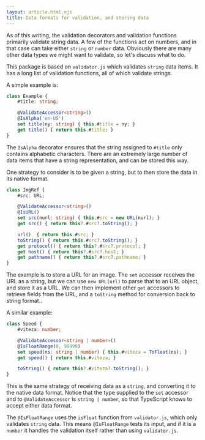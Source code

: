 ```yaml
---
layout: article.html.ejs
title: Data formats for validation, and storing data
---
```


As of this writing, the validation decorators and validation functions primarily validate string data.  A few of the functions act on numbers, and in that case can take either `string` or `number` data.  Obviously there are many other data types we might want to validate, so let's discuss what to do.

This package is based on `validator.js` which validates `string` data items.  It has a long list of validation functions, all of which validate strings.

A simple example is:

```ts
class Example {
    #title: string;

    @ValidateAccessor<string>()
    @IsAlpha('en-US')
    set title(ny: string) { this.#title = ny; }
    get title() { return this.#title; }
}
```

The `IsAlpha` decorator ensures that the string assigned to `#title` only contains alphabetic characters.  There are an extremely large number of data items that have a string representation, and can be stored this way.

One strategy to consider is to be given a string, but to then store the data in its native format.

```ts
class ImgRef {
    #src: URL;

    @ValidateAccessor<string>()
    @IsURL()
    set src(nurl: string) { this.#src = new URL(nurl); }
    get src() { return this?.#src?.toString(); }

    url()  { return this.#src; }
    toString() { return this.#src?.toString(); }
    get protocol() { return this?.#src?.protocol; }
    get host() { return this?.#src?.host; }
    get pathname() { return this?.#src?.pathname; }
}
```

The example is to store a URL for an image.  The `set` accessor receives the URL as a string, but we can use `new URL(url)` to parse that to an URL object, and store it as a URL.  We can then implement other `get` accessors to retrieve fields from the URL, and a `toString` method for conversion back to string format..

A similar example:

```ts
class Speed {
    #viteza: number;

    @ValidateAccessor<string | number>()
    @IsFloatRange(0, 99999)
    set speed(ns: string | number) { this.#viteza = ToFloat(ns); }
    get speed() { return this.#viteza; }

    toString() { return this?.#viteza?.toString(); }
}
```

This is the same strategy of receiving data as a `string`, and converting it to the native data format.  Notice that the type supplied to the `set` accessor and to `@ValidateAccessor` is `string | number`, so that TypeScript knows to accept either data format.

The `@IsFloatRange` uses the `isFloat` function from `validator.js`, which only validates `string` data.  This means `@IsFloatRange` tests its input, and if it is a `number` it handles the validation itself rather than using `validator.js`.
